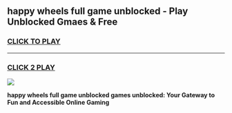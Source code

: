 
## happy wheels full game unblocked - Play Unblocked Gmaes & Free
<h3>
<a href="https://premium.freeplayer.one?title=happy_wheels_full_game_unblocked&ref=20F">CLICK TO PLAY</a></h3>
<hr>

<h3>
<a href="https://premium.freeplayer.one?title=happy_wheels_full_game_unblocked&ref=20F">CLICK 2 PLAY</a>
  
</h3>

<a href="https://premium.freeplayer.one?title=happy_wheels_full_game_unblocked&ref=20F/"><img src="https://clearcache.store/games.png"></a>


**happy wheels full game unblocked games unblocked: Your Gateway to Fun and Accessible Online Gaming**
